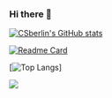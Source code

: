 ### Hi there 👋

<!--
**CSberlin/CSberlin** is a ✨ _special_ ✨ repository because its `README.md` (this file) appears on your GitHub profile.

Here are some ideas to get you started:

- 🔭 I’m currently working on home
- 🌱 I’m currently learning Go and kubernetes
- 👯 I’m looking to collaborate on DaLao
- 🤔 I’m looking for help with DaTui
- 💬 Ask me about ...
- 📫 How to reach me: rayzon0313@gmail.com
- 😄 Pronouns: ...
- ⚡ Fun fact: ...
-->

<!-- 统计卡片 -->
[![CSberlin's GitHub stats](https://github-readme-stats.vercel.app/api?username=CSberlin&count_private=true&show_icons=true&theme=dracula)](https://github.com/anuraghazra/github-readme-stats)


<!-- 更多置顶 -->
[![Readme Card](https://github-readme-stats.vercel.app/api/pin/?username=CSberlin&show_owner=true&repo=DeFRCN-mindspore)](https://github.com/CSberlin/DeFRCN-mindspore)

<!-- 擅长语言 -->
[![Top Langs](https://github-readme-stats.vercel.app/api/top-langs/?username=CSberlin&layout=compact&theme=dracula)]


<!-- 活动统计图 -->
![](https://activity-graph.herokuapp.com/graph?username=CSberlin)
